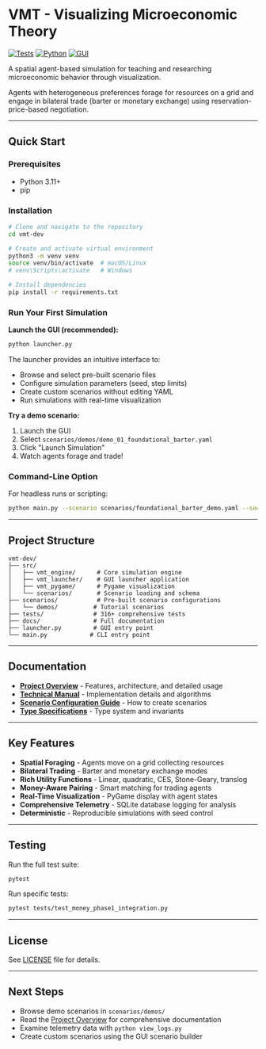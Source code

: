 # VMT - Visualizing Microeconomic Theory

[![Tests](https://img.shields.io/badge/tests-316%2B%20passing-brightgreen)]()
[![Python](https://img.shields.io/badge/python-3.11-blue)]()
[![GUI](https://img.shields.io/badge/GUI-PyQt6-green)]()

A spatial agent-based simulation for teaching and researching microeconomic behavior through visualization.

Agents with heterogeneous preferences forage for resources on a grid and engage in bilateral trade (barter or monetary exchange) using reservation-price-based negotiation.

---

## Quick Start

### Prerequisites

- Python 3.11+
- pip

### Installation

```bash
# Clone and navigate to the repository
cd vmt-dev

# Create and activate virtual environment
python3 -m venv venv
source venv/bin/activate  # macOS/Linux
# venv\Scripts\activate   # Windows

# Install dependencies
pip install -r requirements.txt
```

### Run Your First Simulation

**Launch the GUI (recommended):**

```bash
python launcher.py
```

The launcher provides an intuitive interface to:
- Browse and select pre-built scenario files
- Configure simulation parameters (seed, step limits)
- Create custom scenarios without editing YAML
- Run simulations with real-time visualization

**Try a demo scenario:**
1. Launch the GUI
2. Select `scenarios/demos/demo_01_foundational_barter.yaml`
3. Click "Launch Simulation"
4. Watch agents forage and trade!

### Command-Line Option

For headless runs or scripting:

```bash
python main.py --scenario scenarios/foundational_barter_demo.yaml --seed 42 --max_steps 200
```

---

## Project Structure

```
vmt-dev/
├── src/
│   ├── vmt_engine/      # Core simulation engine
│   ├── vmt_launcher/    # GUI launcher application
│   ├── vmt_pygame/      # Pygame visualization
│   └── scenarios/       # Scenario loading and schema
├── scenarios/           # Pre-built scenario configurations
│   └── demos/          # Tutorial scenarios
├── tests/              # 316+ comprehensive tests
├── docs/               # Full documentation
├── launcher.py         # GUI entry point
└── main.py            # CLI entry point
```

---

## Documentation

- **[Project Overview](docs/1_project_overview.md)** - Features, architecture, and detailed usage
- **[Technical Manual](docs/2_technical_manual.md)** - Implementation details and algorithms
- **[Scenario Configuration Guide](docs/scenario_configuration_guide.md)** - How to create scenarios
- **[Type Specifications](docs/4_typing_overview.md)** - Type system and invariants

---

## Key Features

- **Spatial Foraging** - Agents move on a grid collecting resources
- **Bilateral Trading** - Barter and monetary exchange modes
- **Rich Utility Functions** - Linear, quadratic, CES, Stone-Geary, translog
- **Money-Aware Pairing** - Smart matching for trading agents
- **Real-Time Visualization** - PyGame display with agent states
- **Comprehensive Telemetry** - SQLite database logging for analysis
- **Deterministic** - Reproducible simulations with seed control

---

## Testing

Run the full test suite:

```bash
pytest
```

Run specific tests:

```bash
pytest tests/test_money_phase1_integration.py
```

---

## License

See [LICENSE](LICENSE) file for details.

---

## Next Steps

- Browse demo scenarios in `scenarios/demos/` 
- Read the [Project Overview](docs/1_project_overview.md) for comprehensive documentation
- Examine telemetry data with `python view_logs.py`
- Create custom scenarios using the GUI scenario builder

